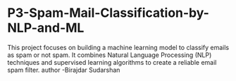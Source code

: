 # P3-Spam-Mail-Classification-by-NLP-and-ML
This project focuses on building a machine learning model to classify emails as spam or not spam. It combines Natural Language Processing (NLP) techniques and supervised learning algorithms to create a reliable email spam filter.
author -Birajdar Sudarshan

